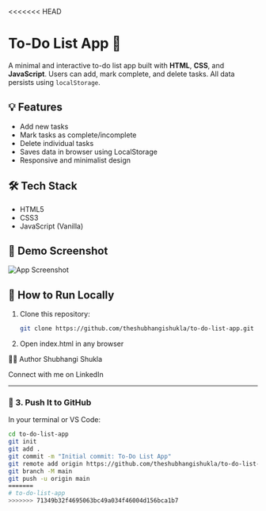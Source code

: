 <<<<<<< HEAD
# To-Do List App 📝

A minimal and interactive to-do list app built with **HTML**, **CSS**, and **JavaScript**. Users can add, mark complete, and delete tasks. All data persists using `localStorage`.

## 💡 Features
- Add new tasks
- Mark tasks as complete/incomplete
- Delete individual tasks
- Saves data in browser using LocalStorage
- Responsive and minimalist design

## 🛠️ Tech Stack
- HTML5
- CSS3
- JavaScript (Vanilla)

## 📸 Demo Screenshot
![App Screenshot](screenshot.png)

## 🚀 How to Run Locally
1. Clone this repository:
   ```bash
   git clone https://github.com/theshubhangishukla/to-do-list-app.git

2. Open index.html in any browser

🙋‍♀️ Author
Shubhangi Shukla

Connect with me on LinkedIn


---

### 🔹 3. Push It to GitHub

In your terminal or VS Code:

```bash
cd to-do-list-app
git init
git add .
git commit -m "Initial commit: To-Do List App"
git remote add origin https://github.com/theshubhangishukla/to-do-list-app.git
git branch -M main
git push -u origin main
=======
# to-do-list-app
>>>>>>> 71349b32f4695063bc49a034f46004d156bca1b7
